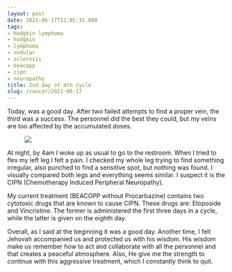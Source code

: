 ```yaml
---
layout: post
date: 2021-06-17T11:05:31.000
tags:
- Hodgkin lymphoma
- hodgkin
- lymphoma
- nodular
- sclerosis
- beacopp
- cipn
- neuropathy
title: 2nd day of 4th cycle
slug: /cancer/2021-06-17
---
```

<p>Today, was a good day. After two failed attempts to find a proper vein, the third was a success. The personnel did the best they could, but my veins are too affected by the accumulated doses.</p><figure class="tmblr-full" data-orig-height="4000" data-orig-width="3000"><img src="https://64.media.tumblr.com/71fd4b8f3a36065951b58eff7277b45e/c2bd96a02e9c17f3-72/s640x960/31e2c823beeac4af1b041e8d169f5a8bf296067b.jpg" data-orig-height="4000" data-orig-width="3000"></figure><p>At night, by 4am I woke up as usual to go to the restroom. When I tried to flex my left leg I felt a pain. I checked my whole leg trying to find something irregular, also punched to find a sensitive spot, but nothing was found. I visually compared both legs and everything seems similar. I suspect it is the CIPN (Chemotherapy Induced Peripheral Neuropathy).</p><p>My current treatment (BEACOPP without Procarbazine) contains two cytotoxic drugs that are known to cause CIPN. These drugs are: Etoposide and Vincristine. The former is administered the first three days in a cycle, while the latter is given on the eighth day.</p><p>Overall, as I said at the beginning it was a good day. Another time, I felt Jehovah accompanied us and protected us with his wisdom. His wisdom make us remember how to act and collaborate with all the personnel and that creates a peaceful atmosphere. Also, He give me the strength to continue with this aggressive treatment, which I constantly think to quit.</p>